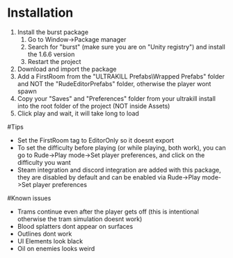 # Installation
1. Install the burst package
	1. Go to Window->Package manager
	2. Search for "burst" (make sure you are on "Unity registry") and install the 1.6.6 version
	3. Restart the project
2. Download and import the package
3. Add a FirstRoom from the "ULTRAKILL Prefabs\Wrapped Prefabs" folder and NOT the "RudeEditorPrefabs" folder, otherwise the player wont spawn
4. Copy your "Saves" and "Preferences" folder from your ultrakill install into the root folder of the project (NOT inside Assets)
5. Click play and wait, it will take long to load

#Tips
* Set the FirstRoom tag to EditorOnly so it doesnt export
* To set the difficulty before playing (or while playing, both work), you can go to Rude->Play mode->Set player preferences, and click on the difficulty you want
* Steam integration and discord integration are added with this package, they are disabled by default and can be enabled via Rude->Play mode->Set player preferences

#Known issues
* Trams continue even after the player gets off (this is intentional otherwise the tram simulation doesnt work)
* Blood splatters dont appear on surfaces
* Outlines dont work
* UI Elements look black
* Oil on enemies looks weird